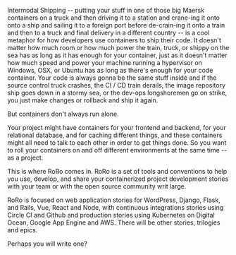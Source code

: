Intermodal Shipping -- putting your stuff in one of those big Maersk containers on a truck and then driving it to a station and crane-ing it onto onto a ship and sailing it to a foreign port before de-crain-ing it onto a train and then to a truck and final delivery in a different country -- is a cool metaphor for how developers use containers to ship their code. It doesn't matter how much room or how much power the train, truck, or shippy on the sea has as long as it has enough for your container, just as it doesn't matter how much speed and power your machine running a hypervisor on Windows, OSX, or Ubuntu has as long as there's enough for your code container. Your code is always gonna be the same stuff inside and if the source control truck crashes, the CI / CD train derails, the image repository ship goes down in a stormy sea, or the dev-ops longshoremen go on strike, you just make changes or rollback and ship it again.

But containers don't always run alone. 

Your project might have containers for your frontend and backend, for your relational database, and for caching different things, and these containers might all need to talk to each other in order to get things done. So you want to roll your containers on and off different environments at the same time -- as a project. 

This is where RoRo comes in. RoRo is a set of tools and conventions to help you use, develop, and share your containerized project development stories with your team or with the open source community writ large. 

RoRo is focused on web application stories for WordPress, Django, Flask, and Rails, Vue, React and Node, with continuous integrations stories using Circle CI and Github and production stories using Kubernetes on Digital Ocean, Google App Engine and AWS. There will be other stories, trilogies and epics. 

Perhaps you will write one?